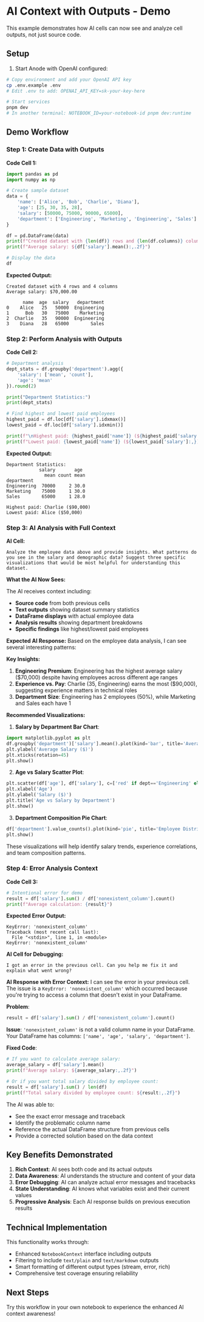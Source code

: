 # AI Context with Outputs - Demo

This example demonstrates how AI cells can now see and analyze cell outputs, not just source code.

## Setup

1. Start Anode with OpenAI configured:
```bash
# Copy environment and add your OpenAI API key
cp .env.example .env
# Edit .env to add: OPENAI_API_KEY=sk-your-key-here

# Start services
pnpm dev
# In another terminal: NOTEBOOK_ID=your-notebook-id pnpm dev:runtime
```

## Demo Workflow

### Step 1: Create Data with Outputs

**Code Cell 1:**
```python
import pandas as pd
import numpy as np

# Create sample dataset
data = {
    'name': ['Alice', 'Bob', 'Charlie', 'Diana'],
    'age': [25, 30, 35, 28],
    'salary': [50000, 75000, 90000, 65000],
    'department': ['Engineering', 'Marketing', 'Engineering', 'Sales']
}

df = pd.DataFrame(data)
print(f"Created dataset with {len(df)} rows and {len(df.columns)} columns")
print(f"Average salary: ${df['salary'].mean():,.2f}")

# Display the data
df
```

**Expected Output:**
```
Created dataset with 4 rows and 4 columns
Average salary: $70,000.00

      name  age  salary   department
0    Alice   25   50000  Engineering
1      Bob   30   75000    Marketing
2  Charlie   35   90000  Engineering
3    Diana   28   65000        Sales
```

### Step 2: Perform Analysis with Outputs

**Code Cell 2:**
```python
# Department analysis
dept_stats = df.groupby('department').agg({
    'salary': ['mean', 'count'],
    'age': 'mean'
}).round(2)

print("Department Statistics:")
print(dept_stats)

# Find highest and lowest paid employees
highest_paid = df.loc[df['salary'].idxmax()]
lowest_paid = df.loc[df['salary'].idxmin()]

print(f"\nHighest paid: {highest_paid['name']} (${highest_paid['salary']:,})")
print(f"Lowest paid: {lowest_paid['name']} (${lowest_paid['salary']:,})")
```

**Expected Output:**
```
Department Statistics:
            salary       age
              mean count mean
department               
Engineering  70000     2 30.0
Marketing    75000     1 30.0
Sales        65000     1 28.0

Highest paid: Charlie ($90,000)
Lowest paid: Alice ($50,000)
```

### Step 3: AI Analysis with Full Context

**AI Cell:**
```
Analyze the employee data above and provide insights. What patterns do you see in the salary and demographic data? Suggest three specific visualizations that would be most helpful for understanding this dataset.
```

**What the AI Now Sees:**

The AI receives context including:
- **Source code** from both previous cells
- **Text outputs** showing dataset summary statistics
- **DataFrame displays** with actual employee data
- **Analysis results** showing department breakdowns
- **Specific findings** like highest/lowest paid employees

**Expected AI Response:**
Based on the employee data analysis, I can see several interesting patterns:

**Key Insights:**
1. **Engineering Premium**: Engineering has the highest average salary ($70,000) despite having employees across different age ranges
2. **Experience vs. Pay**: Charlie (35, Engineering) earns the most ($90,000), suggesting experience matters in technical roles
3. **Department Size**: Engineering has 2 employees (50%), while Marketing and Sales each have 1

**Recommended Visualizations:**

1. **Salary by Department Bar Chart**:
```python
import matplotlib.pyplot as plt
df.groupby('department')['salary'].mean().plot(kind='bar', title='Average Salary by Department')
plt.ylabel('Average Salary ($)')
plt.xticks(rotation=45)
plt.show()
```

2. **Age vs Salary Scatter Plot**:
```python
plt.scatter(df['age'], df['salary'], c=['red' if dept=='Engineering' else 'blue' if dept=='Marketing' else 'green' for dept in df['department']])
plt.xlabel('Age')
plt.ylabel('Salary ($)')
plt.title('Age vs Salary by Department')
plt.show()
```

3. **Department Composition Pie Chart**:
```python
df['department'].value_counts().plot(kind='pie', title='Employee Distribution by Department', autopct='%1.1f%%')
plt.show()
```

These visualizations will help identify salary trends, experience correlations, and team composition patterns.

### Step 4: Error Analysis Context

**Code Cell 3:**
```python
# Intentional error for demo
result = df['salary'].sum() / df['nonexistent_column'].count()
print(f"Average calculation: {result}")
```

**Expected Error Output:**
```
KeyError: 'nonexistent_column'
Traceback (most recent call last):
  File "<stdin>", line 1, in <module>
KeyError: 'nonexistent_column'
```

**AI Cell for Debugging:**
```
I got an error in the previous cell. Can you help me fix it and explain what went wrong?
```

**AI Response with Error Context:**
I can see the error in your previous cell. The issue is a `KeyError: 'nonexistent_column'` which occurred because you're trying to access a column that doesn't exist in your DataFrame.

**Problem**: 
```python
result = df['salary'].sum() / df['nonexistent_column'].count()
```

**Issue**: `'nonexistent_column'` is not a valid column name in your DataFrame. Your DataFrame has columns: `['name', 'age', 'salary', 'department']`.

**Fixed Code**:
```python
# If you want to calculate average salary:
average_salary = df['salary'].mean()
print(f"Average salary: ${average_salary:,.2f}")

# Or if you want total salary divided by employee count:
result = df['salary'].sum() / len(df)
print(f"Total salary divided by employee count: ${result:,.2f}")
```

The AI was able to:
- See the exact error message and traceback
- Identify the problematic column name
- Reference the actual DataFrame structure from previous cells
- Provide a corrected solution based on the data context

## Key Benefits Demonstrated

1. **Rich Context**: AI sees both code and its actual outputs
2. **Data Awareness**: AI understands the structure and content of your data
3. **Error Debugging**: AI can analyze actual error messages and tracebacks
4. **State Understanding**: AI knows what variables exist and their current values
5. **Progressive Analysis**: Each AI response builds on previous execution results

## Technical Implementation

This functionality works through:
- Enhanced `NotebookContext` interface including outputs
- Filtering to include `text/plain` and `text/markdown` outputs
- Smart formatting of different output types (stream, error, rich)
- Comprehensive test coverage ensuring reliability

## Next Steps

Try this workflow in your own notebook to experience the enhanced AI context awareness!